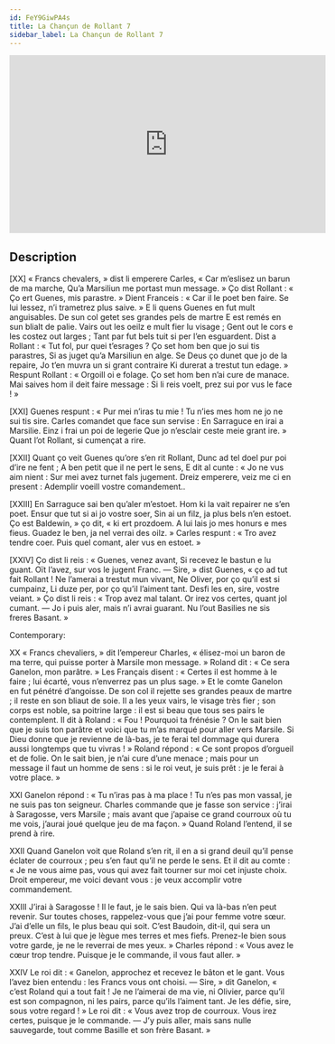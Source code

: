 ```yaml
---
id: FeY9GiwPA4s
title: La Chançun de Rollant 7
sidebar_label: La Chançun de Rollant 7
---
```


<iframe
  width="560"
  height="315"
  src="https://www.youtube.com/embed/FeY9GiwPA4s"
  title="YouTube video player"
  frameborder="0"
  allow="accelerometer; autoplay; clipboard-write; encrypted-media; gyroscope; picture-in-picture; web-share"
  referrerpolicy="strict-origin-when-cross-origin"
  allowfullscreen
></iframe>

## Description

[XX]
« Francs chevalers, » dist li emperere Carles,
« Car m’eslisez un barun de ma marche,
Qu’a Marsiliun me portast mun message. »
Ço dist Rollant : « Ço ert Guenes, mis parastre. »
Dient Franceis : « Car il le poet ben faire.
Se lui lessez, n’i trametrez plus saive. »
E li quens Guenes en fut mult anguisables.
De sun col getet ses grandes pels de martre
E est remés en sun blialt de palie.
Vairs out les oeilz e mult fier lu visage ;
Gent out le cors e les costez out larges ;
Tant par fut bels tuit si per l’en esguardent.
Dist a Rollant : « Tut fol, pur quei t’esrages ?
Ço set hom ben que jo sui tis parastres,
Si as juget qu’a Marsiliun en alge.
Se Deus ço dunet que jo de la repaire,
Jo t’en muvra un si grant contraire
Ki durerat a trestut tun edage. »
Respunt Rollant : « Orgoill oi e folage.
Ço set hom ben n’ai cure de manace.
Mai saives hom il deit faire message :
Si li reis voelt, prez sui por vus le face ! »

[XXI]
Guenes respunt : « Pur mei n’iras tu mie !
Tu n’ies mes hom ne jo ne sui tis sire.
Carles comandet que face sun servise :
En Sarraguce en irai a Marsilie.
Einz i frai un poi de legerie
Que jo n’esclair ceste meie grant ire. »
Quant l’ot Rollant, si cumençat a rire.

[XXII]
Quant ço veit Guenes qu’ore s’en rit Rollant,
Dunc ad tel doel pur poi d’ire ne fent ;
A ben petit que il ne pert le sens,
E dit al cunte : « Jo ne vus aim nient :
Sur mei avez turnet fals jugement.
Dreiz emperere, veiz me ci en present :
Ademplir voeill vostre comandement..

[XXIII]
En Sarraguce sai ben qu’aler m’estoet. 
Hom ki la vait repairer ne s’en poet.
Ensur que tut si ai jo vostre soer,
Sin ai un filz, ja plus bels n’en estoet.
Ço est Baldewin, » ço dit, « ki ert prozdoem.
A lui lais jo mes honurs e mes fieus.
Guadez le ben, ja nel verrai des oilz. »
Carles respunt : « Tro avez tendre coer.
Puis quel comant, aler vus en estoet. »

[XXIV]
Ço dist li reis : « Guenes, venez avant, 
Si recevez le bastun e lu guant.
Oït l’avez, sur vos le jugent Franc.
— Sire, » dist Guenes, « ço ad tut fait Rollant !
Ne l’amerai a trestut mun vivant,
Ne Oliver, por ço qu’il est si cumpainz,
Li duze per, por ço qu’il l’aiment tant.
Desfi les en, sire, vostre veiant. »
Ço dist li reis : « Trop avez mal talant.
Or irez vos certes, quant jol cumant.
— Jo i puis aler, mais n’i avrai guarant. 
Nu l’out Basilies ne sis freres Basant. »

Contemporary:

XX
« Francs chevaliers, » dit l’empereur Charles, « élisez-moi un baron de ma terre, qui puisse porter à Marsile mon message. » Roland dit : « Ce sera Ganelon, mon parâtre. » Les Français disent : « Certes il est homme à le faire ; lui écarté, vous n’enverrez pas un plus sage. » Et le comte Ganelon en fut pénétré d’angoisse. De son col il rejette ses grandes peaux de martre ; il reste en son bliaut de soie. Il a les yeux vairs, le visage très fier ; son corps est noble, sa poitrine large : il est si beau que tous ses pairs le contemplent. Il dit à Roland : « Fou ! Pourquoi ta frénésie ? On le sait bien que je suis ton parâtre et voici que tu m’as marqué pour aller vers Marsile. Si Dieu donne que je revienne de là-bas, je te ferai tel dommage qui durera aussi longtemps que tu vivras ! » Roland répond : « Ce sont propos d’orgueil et de folie. On le sait bien, je n’ai cure d’une menace ; mais pour un message il faut un homme de sens : si le roi veut, je suis prêt : je le ferai à votre place. »

XXI
Ganelon répond : « Tu n’iras pas à ma place ! Tu n’es pas mon vassal, je ne suis pas ton seigneur. Charles commande que je fasse son service : j’irai à Saragosse, vers Marsile ; mais avant que j’apaise ce grand courroux où tu me vois, j’aurai joué quelque jeu de ma façon. » Quand Roland l’entend, il se prend à rire.

XXII
Quand Ganelon voit que Roland s’en rit, il en a si grand deuil qu’il pense éclater de courroux ; peu s’en faut qu’il ne perde le sens. Et il dit au comte : « Je ne vous aime pas, vous qui avez fait tourner sur moi cet injuste choix. Droit empereur, me voici devant vous : je veux accomplir votre commandement.

XXIII
J’irai à Saragosse ! Il le faut, je le sais bien. Qui va là-bas n’en peut revenir. Sur toutes choses, rappelez-vous que j’ai pour femme votre sœur. J’ai d’elle un fils, le plus beau qui soit. C’est Baudoin, dit-il, qui sera un preux. C’est à lui que je lègue mes terres et mes fiefs. Prenez-le bien sous votre garde, je ne le reverrai de mes yeux. » Charles répond : « Vous avez le cœur trop tendre. Puisque je le commande, il vous faut aller. »

XXIV
Le roi dit : « Ganelon, approchez et recevez le bâton et le gant. Vous l’avez bien entendu : les Francs vous ont choisi. — Sire, » dit Ganelon, « c’est Roland qui a tout fait ! Je ne l’aimerai de ma vie, ni Olivier, parce qu’il est son compagnon, ni les pairs, parce qu’ils l’aiment tant. Je les défie, sire, sous votre regard ! » Le roi dit : « Vous avez trop de courroux. Vous irez certes, puisque je le commande. — J’y puis aller, mais sans nulle sauvegarde, tout comme Basille et son frère Basant. »
